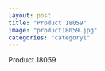 ```yaml
---
layout: post
title: "Product 18059"
image: "product18059.jpg"
categories: "category1"
---
```

Product 18059

